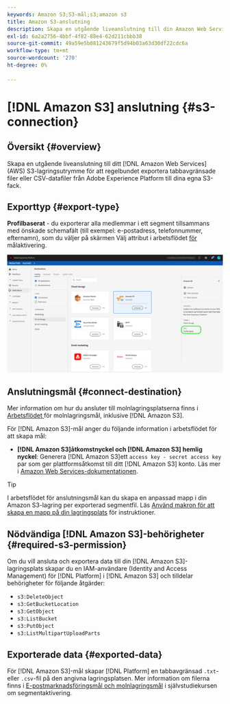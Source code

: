 ```yaml
---
keywords: Amazon S3;S3-mål;s3;amazon s3
title: Amazon S3-anslutning
description: Skapa en utgående liveanslutning till din Amazon Web Services (AWS) S3-lagring för att regelbundet exportera tabbavgränsade filer eller CSV-datafiler från Adobe Experience Platform till dina egna S3-butiker.
exl-id: 6a2a2756-4bbf-4f82-88e4-62d211cbbb38
source-git-commit: 49a59e5b081243679f5d94b03a63d30df22cdc6a
workflow-type: tm+mt
source-wordcount: '270'
ht-degree: 0%

---
```


# [!DNL Amazon S3] anslutning  {#s3-connection}

## Översikt {#overview}

Skapa en utgående liveanslutning till ditt [!DNL Amazon Web Services] (AWS) S3-lagringsutrymme för att regelbundet exportera tabbavgränsade filer eller CSV-datafiler från Adobe Experience Platform till dina egna S3-fack.

## Exporttyp {#export-type}

**Profilbaserat**  - du exporterar alla medlemmar i ett segment tillsammans med önskade schemafält (till exempel: e-postadress, telefonnummer, efternamn), som du väljer på skärmen Välj attribut i arbetsflödet [ för ](../../ui/activate-destinations.md#select-attributes)målaktivering.

![Profilbaserad export av Amazon S3](../../assets/catalog/cloud-storage/amazon-s3/catalog.png)

## Anslutningsmål {#connect-destination}

Mer information om hur du ansluter till molnlagringsplatserna finns i [Arbetsflödet ](./workflow.md) för molnlagringsmål, inklusive [!DNL Amazon S3].

För [!DNL Amazon S3]-mål anger du följande information i arbetsflödet för att skapa mål:

* **[!DNL Amazon S3]åtkomstnyckel och  [!DNL Amazon S3] hemlig nyckel**: Generera  [!DNL Amazon S3]ett  `access key - secret access key` par som ger plattformsåtkomst till ditt  [!DNL Amazon S3] konto. Läs mer i [Amazon Web Services-dokumentationen](https://docs.aws.amazon.com/IAM/latest/UserGuide/id_credentials_access-keys.html).

>[!TIP]
>
>I arbetsflödet för anslutningsmål kan du skapa en anpassad mapp i din Amazon S3-lagring per exporterad segmentfil. Läs [Använd makron för att skapa en mapp på din lagringsplats](./workflow.md#use-macros) för instruktioner.

## Nödvändiga [!DNL Amazon S3]-behörigheter {#required-s3-permission}

Om du vill ansluta och exportera data till din [!DNL Amazon S3]-lagringsplats skapar du en IAM-användare (Identity and Access Management) för [!DNL Platform] i [!DNL Amazon S3] och tilldelar behörigheter för följande åtgärder:

* `s3:DeleteObject`
* `s3:GetBucketLocation`
* `s3:GetObject`
* `s3:ListBucket`
* `s3:PutObject`
* `s3:ListMultipartUploadParts`


<!--

Commenting out this note, as write permissions are assigned through the s3:PutObject permission.

>[!IMPORTANT]
>
>Platform needs `write` permissions on the bucket object where the export files will be delivered.

-->


## Exporterade data {#exported-data}

För [!DNL Amazon S3]-mål skapar [!DNL Platform] en tabbavgränsad `.txt`- eller `.csv`-fil på den angivna lagringsplatsen. Mer information om filerna finns i [E-postmarknadsföringsmål och molnlagringsmål](../../ui/activate-destinations.md#esp-and-cloud-storage) i självstudiekursen om segmentaktivering.
